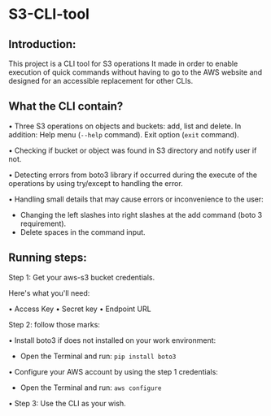 # S3-CLI-tool

## Introduction:
This project is a CLI tool for S3 operations 
It made in order to enable execution of quick commands without having to go to the AWS website and designed for an accessible replacement for other CLIs.

## What the CLI contain?
•	Three S3 operations on objects and buckets: add, list and delete.
  In addition: Help menu (`--help` command). Exit option (`exit` command).
     
•	Checking if bucket or object was found in S3 directory and notify user if not.

•	Detecting errors from boto3 library if occurred during the execute of the operations by using try/except to handling the error.

•	Handling small details that may cause errors or inconvenience to the user:
-	Changing the left slashes into right slashes at the add command (boto 3 requirement).
-	Delete spaces in the command input.

## Running steps:
Step 1: Get your aws-s3 bucket credentials.

Here's what you'll need:

•	Access Key
•	Secret key
•	Endpoint URL

Step 2: follow those marks:

•	Install boto3 if does not installed on your work environment:
- Open the Terminal and run: 
   `pip install boto3`

•	Configure your AWS account by using the step 1 credentials:
- Open the Terminal and run: 
  `aws configure`

• Step 3:  Use the CLI as your wish.
